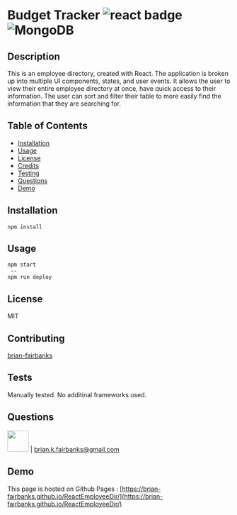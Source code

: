 # Budget Tracker ![react badge](https://img.shields.io/static/v1?label=node.js&message=enabled&color=success)![MongoDB](https://img.shields.io/static/v1?label=MongoDB&message=enabled&color=success)

## Description
This is an employee directory, created with React. 
The application is broken up into multiple UI components, states, and user events.
It allows the user to view their entire employee directory at once, have quick access to their information.
The user can sort and filter their table to more easily find the information that they are searching for.


## Table of Contents
* [Installation](#installation)
* [Usage](#usage)
* [License](#license)
* [Credits](#contributing)
* [Testing](#tests)
* [Questions](#questions)
* [Demo](#demo)

## Installation
```
npm install
```
## Usage
```
npm start
 --
npm run deploy
```
## License
MIT

## Contributing
[brian-fairbanks](https://github.com/Brian-Fairbanks)

## Tests
Manually tested.  No additinal frameworks used.

## Questions
<img src="https://avatars0.githubusercontent.com/u/59707181?v=4" height="48" width="48"> | brian.k.fairbanks@gmail.com

## Demo
This page is hosted on Github Pages : [https://brian-fairbanks.github.io/ReactEmployeeDir/](https://brian-fairbanks.github.io/ReactEmployeeDir/)
